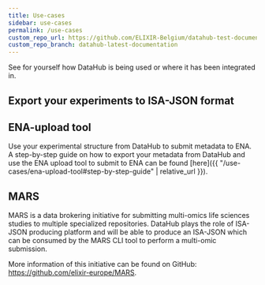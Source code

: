```yaml
---
title: Use-cases
sidebar: use-cases
permalink: /use-cases
custom_repo_url: https://github.com/ELIXIR-Belgium/datahub-test-documentation
custom_repo_branch: datahub-latest-documentation
---
```

See for yourself how DataHub is being used or where it has been integrated in.

## Export your experiments to ISA-JSON format



## ENA-upload tool

Use your experimental structure from DataHub to submit metadata to ENA. A step-by-step guide on how to export your metadata from DataHub and use the ENA upload tool to submit to ENA can be found [here]({{ "/use-cases/ena-upload-tool#step-by-step-guide" | relative_url }}).

## MARS

MARS is a data brokering initiative for submitting multi-omics life sciences studies to multiple specialized repositories.
DataHub plays the role of ISA-JSON producing platform and will be able to produce an ISA-JSON which can be consumed by the MARS CLI tool to perform a multi-omic submission.

More information of this initiative can be found on GitHub: <https://github.com/elixir-europe/MARS>.
